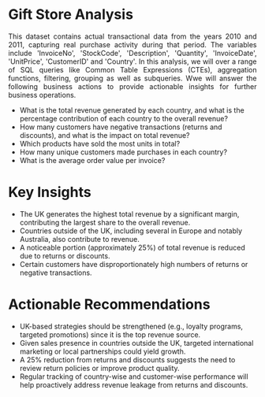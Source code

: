 # Gift Store Analysis

<p align="justify"> This dataset contains actual transactional data from the years 2010 and 2011, capturing real purchase activity during that period. The variables include 'InvoiceNo', 'StockCode', 'Description', 'Quantity', 'InvoiceDate', 'UnitPrice', 'CustomerID' and 'Country'. In this analysis, we will over a range of SQL queries like Common Table Expressions (CTEs), aggregation functions, filtering, grouping as well as subqueries. Wwe will answer the following business actions to provide actionable insights for further business operations. </p>

- What is the total revenue generated by each country, and what is the percentage contribution of each country to the overall revenue?
- How many customers have negative transactions (returns and discounts), and what is the impact on total revenue?
- Which products have sold the most units in total?
- How many unique customers made purchases in each country?
- What is the average order value per invoice?

# Key Insights

- The UK generates the highest total revenue by a significant margin, contributing the largest share to the overall revenue.
- Countries outside of the UK, including several in Europe and notably Australia, also contribute to revenue.
- A noticeable portion (approximately 25%) of total revenue is reduced due to returns or discounts.
- Certain customers have disproportionately high numbers of returns or negative transactions.

# Actionable Recommendations

- UK-based strategies should be strengthened (e.g., loyalty programs, targeted promotions) since it is the top revenue source.
- Given sales presence in countries outside the UK, targeted international marketing or local partnerships could yield growth.
- A 25% reduction from returns and discounts suggests the need to review return policies or improve product quality.
- Regular tracking of country-wise and customer-wise performance will help proactively address revenue leakage from returns and discounts.

